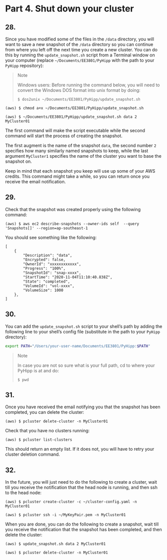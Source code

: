 # Part 4. Shut down your cluster 

## 28.
Since you have modified some of the files in the `/data` directory, you will want to save a new snapshot of the `/data` directory so you can continue from where you left off the next time you create a new cluster. You can do this by running the `update_snapshot.sh` script from a Terminal window on your computer (replace `~/Documents/EE3801/PyHipp` with the path to your `PyHipp` repository):

> <p class="note"> Note
>
> Windows users: Before running the command below, you will need to convert the Windows DOS format into unix format by doing:
> ```shell
> $ dos2unix ~/Documents/EE3801/PyHipp/update_snapshot.sh 
> ```

```shell
(aws) $ chmod a+x ~/Documents/EE3801/PyHipp/update_snapshot.sh

(aws) $ ~/Documents/EE3801/PyHipp/update_snapshot.sh data 2 MyCluster01
```

The first command will make the script executable while the second command will start the process of creating the snapshot. 

The first augment is the name of the snapshot `data`, the second number `2` specifies how many similarly named snapshots to keep, while the last argument `MyCluster1` specifies the name of the cluster you want to base the snapshot on.

Keep in mind that each snapshot you keep will use up some of your AWS credits. This command might take a while, so you can return once you receive the email notification.

## 29.
Check that the snapshot was created properly using the following command:

```shell
(aws) $ aws ec2 describe-snapshots --owner-ids self  --query 'Snapshots[]' --region=ap-southeast-1
```

You should see something like the following:

```shell
[
    {
        "Description": "data",
        "Encrypted": false,
        "OwnerId": "xxxxxxxxxxxx",
        "Progress": "100%",
        "SnapshotId": "snap-xxxx",
        "StartTime": "2020-11-04T11:10:40.838Z",
        "State": "completed",
        "VolumeId": "vol-xxxx",
        "VolumeSize": 1000
    },
]
```

## 30.
You can add the `update_snapshot.sh` script to your shell’s path by adding the following line to your shell’s config file (substitute in the path to your `PyHipp` directory):

```bash
export PATH="/Users/your-user-name/Documents/EE3801/PyHipp:$PATH"
```

> <p class="note"> Note
>
> In case you are not so sure what is your full path, cd to where your PyHipp is at and do:
> ```shell
> $ pwd 
> ```

## 31.
Once you have received the email notifying you that the snapshot has been completed, you can delete the cluster:

```shell
(aws) $ pcluster delete-cluster -n MyCluster01
```

Check that you have no clusters running:

```shell
(aws) $ pcluster list-clusters
```

This should return an empty list. If it does not, you will have to retry your cluster deletion command.

## 32.
In the future, you will just need to do the following to create a cluster, wait till you receive the notification that the head node is running, and then ssh to the head node:

```shell
(aws) $ pcluster create-cluster -c ~/cluster-config.yaml -n MyCluster01 

(aws) $ pcluster ssh -i ~/MyKeyPair.pem -n MyCluster01 
```

When you are done, you can do the following to create a snapshot, wait till you receive the notification that the snapshot has been completed, and then delete the cluster:

```shell
(aws) $ update_snapshot.sh data 2 MyCluster01

(aws) $ pcluster delete-cluster -n MyCluster01
```

